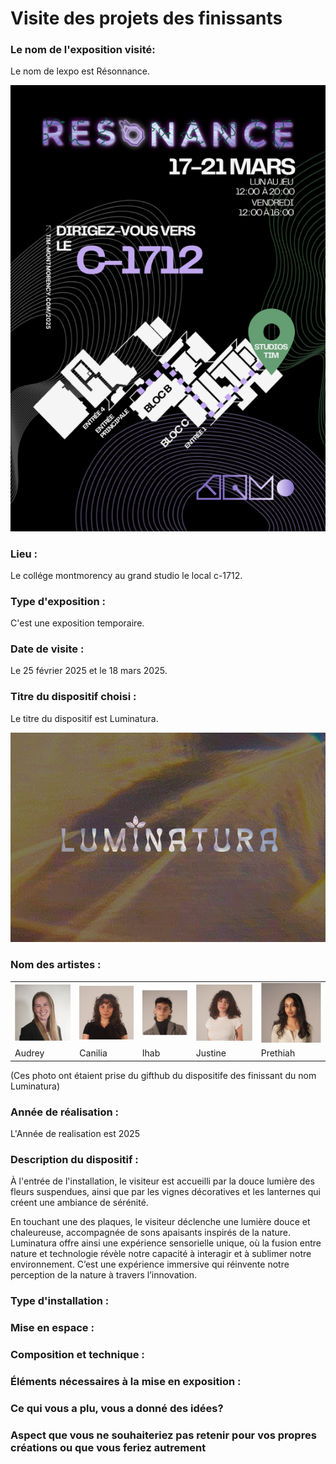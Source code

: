 # Visite des projets des finissants

### Le nom de l'exposition visité:
Le nom de lexpo est Résonnance.

![photo](projet_finissant/media/carte.jpg)

### Lieu : 
Le collége montmorency au grand studio le local c-1712.
 
### Type d'exposition :
C'est une exposition temporaire.

### Date de visite :
Le 25 février 2025 et le 18 mars 2025.
 
### Titre du dispositif choisi : 
Le titre du dispositif est Luminatura.

<div align="center"><img src="https://github.com/Yasser-ElF/H25_V11_inspirations_El_Fantroussi/blob/main/projet_finissant/media/Luminatura.jpg"></div>

### Nom des artistes : 
<table align="center">
<tr>
<td><img src="https://github.com/Yasser-ElF/H25_V11_inspirations_El_Fantroussi/blob/main/projet_finissant/media/artiste_Audrey.jpg"></td>
<td><img src="https://github.com/Yasser-ElF/H25_V11_inspirations_El_Fantroussi/blob/main/projet_finissant/media/artiste_Camilia.jpg"></td>
<td><img src="https://github.com/Yasser-ElF/H25_V11_inspirations_El_Fantroussi/blob/main/projet_finissant/media/artiste_Ihab.jpg"></td>
<td><img src="https://github.com/Yasser-ElF/H25_V11_inspirations_El_Fantroussi/blob/main/projet_finissant/media/artiste_Justine.jpg"></td>
<td><img src="https://github.com/Yasser-ElF/H25_V11_inspirations_El_Fantroussi/blob/main/projet_finissant/media/artiste_Prethiah.jpg"></td>
</tr>
<tr>
<td>Audrey</td>
<td>Canilia</td>
<td>Ihab</td>
<td>Justine</td>
<td>Prethiah</td>
</tr>
</table> 

   (Ces photo ont étaient prise du gifthub du dispositife des finissant du nom Luminatura)

### Année de réalisation : 
L'Année de realisation est 2025
 
### Description du dispositif : 
À l'entrée de l'installation, le visiteur est accueilli par la douce lumière des fleurs suspendues, ainsi que par les vignes décoratives et les lanternes qui créent une ambiance de sérénité.

En touchant une des plaques, le visiteur déclenche une lumière douce et chaleureuse, accompagnée de sons apaisants inspirés de la nature. Luminatura offre ainsi une expérience sensorielle unique, où la fusion entre nature et technologie révèle notre capacité à interagir et à sublimer notre environnement. C’est une expérience immersive qui réinvente notre perception de la nature à travers l’innovation.

### Type d'installation : 

 
### Mise en espace : 

 
### Composition et technique :










### Éléments nécessaires à la mise en exposition : 



### Ce qui vous a plu, vous a donné des idées?


### Aspect que vous ne souhaiteriez pas retenir pour vos propres créations ou que vous feriez autrement	
